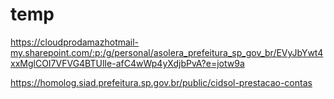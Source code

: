 # temp

https://cloudprodamazhotmail-my.sharepoint.com/:p:/g/personal/asolera_prefeitura_sp_gov_br/EVyJbYwt4xxMglCOI7VFVG4BTUlIe-afC4wWp4yXdjbPvA?e=jotw9a

https://homolog.siad.prefeitura.sp.gov.br/public/cidsol-prestacao-contas
